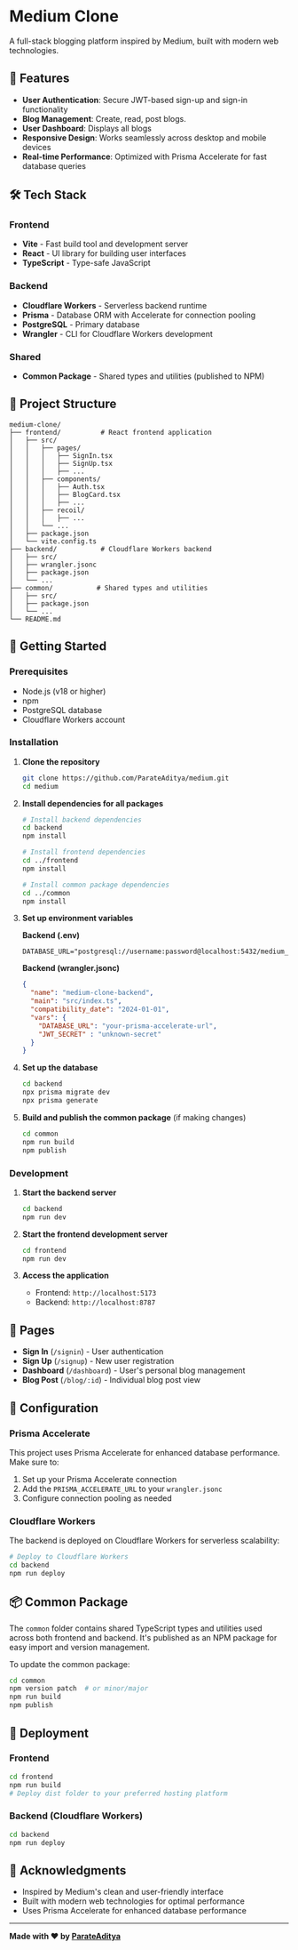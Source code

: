# Medium Clone

A full-stack blogging platform inspired by Medium, built with modern web technologies.

## 🚀 Features

- **User Authentication**: Secure JWT-based sign-up and sign-in functionality
- **Blog Management**: Create, read, post blogs.
- **User Dashboard**: Displays all blogs
- **Responsive Design**: Works seamlessly across desktop and mobile devices
- **Real-time Performance**: Optimized with Prisma Accelerate for fast database queries

## 🛠️ Tech Stack

### Frontend
- **Vite** - Fast build tool and development server
- **React** - UI library for building user interfaces
- **TypeScript** - Type-safe JavaScript

### Backend
- **Cloudflare Workers** - Serverless backend runtime
- **Prisma** - Database ORM with Accelerate for connection pooling
- **PostgreSQL** - Primary database
- **Wrangler** - CLI for Cloudflare Workers development

### Shared
- **Common Package** - Shared types and utilities (published to NPM)

## 📁 Project Structure

```
medium-clone/
├── frontend/          # React frontend application
│   ├── src/
│   │   ├── pages/
│   │   │   ├── SignIn.tsx
│   │   │   ├── SignUp.tsx
│   │   │   ├── ...
│   │   ├── components/
│   │   │   ├── Auth.tsx
│   │   │   ├── BlogCard.tsx
│   │   │   ├── ...
│   │   ├── recoil/
│   │   │   ├── ...
│   │   └── ...
│   ├── package.json
│   └── vite.config.ts
├── backend/           # Cloudflare Workers backend
│   ├── src/
│   ├── wrangler.jsonc
│   ├── package.json
│   └── ...
├── common/           # Shared types and utilities
│   ├── src/
│   ├── package.json
│   └── ...
└── README.md
```

## 🚀 Getting Started

### Prerequisites

- Node.js (v18 or higher)
- npm
- PostgreSQL database
- Cloudflare Workers account

### Installation

1. **Clone the repository**
   ```bash
   git clone https://github.com/ParateAditya/medium.git
   cd medium
   ```

2. **Install dependencies for all packages**
   ```bash
   # Install backend dependencies
   cd backend
   npm install
   
   # Install frontend dependencies
   cd ../frontend
   npm install
   
   # Install common package dependencies
   cd ../common
   npm install
   ```

3. **Set up environment variables**

   **Backend (.env)**
   ```env
   DATABASE_URL="postgresql://username:password@localhost:5432/medium_clone"
   ```

   **Backend (wrangler.jsonc)**
   ```json
   {
     "name": "medium-clone-backend",
     "main": "src/index.ts",
     "compatibility_date": "2024-01-01",
     "vars": {
       "DATABASE_URL": "your-prisma-accelerate-url",
       "JWT_SECRET" : "unknown-secret"
     }
   }
   ```

4. **Set up the database**
   ```bash
   cd backend
   npx prisma migrate dev
   npx prisma generate
   ```

5. **Build and publish the common package** (if making changes)
   ```bash
   cd common
   npm run build
   npm publish
   ```

### Development

1. **Start the backend server**
   ```bash
   cd backend
   npm run dev
   ```

2. **Start the frontend development server**
   ```bash
   cd frontend
   npm run dev
   ```

3. **Access the application**
   - Frontend: `http://localhost:5173`
   - Backend: `http://localhost:8787`

## 📱 Pages

- **Sign In** (`/signin`) - User authentication
- **Sign Up** (`/signup`) - New user registration
- **Dashboard** (`/dashboard`) - User's personal blog management
- **Blog Post** (`/blog/:id`) - Individual blog post view

## 🔧 Configuration

### Prisma Accelerate

This project uses Prisma Accelerate for enhanced database performance. Make sure to:

1. Set up your Prisma Accelerate connection
2. Add the `PRISMA_ACCELERATE_URL` to your `wrangler.jsonc`
3. Configure connection pooling as needed

### Cloudflare Workers

The backend is deployed on Cloudflare Workers for serverless scalability:

```bash
# Deploy to Cloudflare Workers
cd backend
npm run deploy
```

## 📦 Common Package

The `common` folder contains shared TypeScript types and utilities used across both frontend and backend. It's published as an NPM package for easy import and version management.

To update the common package:
```bash
cd common
npm version patch  # or minor/major
npm run build
npm publish
```

## 🚀 Deployment

### Frontend 
```bash
cd frontend
npm run build
# Deploy dist folder to your preferred hosting platform
```

### Backend (Cloudflare Workers)
```bash
cd backend
npm run deploy
```

## 🙏 Acknowledgments

- Inspired by Medium's clean and user-friendly interface
- Built with modern web technologies for optimal performance
- Uses Prisma Accelerate for enhanced database performance

---

**Made with ❤️ by [ParateAditya](https://github.com/ParateAditya)**